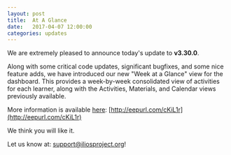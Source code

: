 ```yaml
---
layout: post
title:  At A Glance
date:   2017-04-07 12:00:00
categories: updates
---
```


We are extremely pleased to announce today's update to __v3.30.0__.

Along with some critical code updates, significant bugfixes, and some nice feature adds, we have introduced our new "Week at a Glance" view for the dashboard. This provides a week-by-week consolidated view of activities for each learner, along with the Activities, Materials, and Calendar views previously available.

More information is available [here](http://eepurl.com/cKiL1r): [http://eepurl.com/cKiL1r](http://eepurl.com/cKiL1r)

We think you will like it.

Let us know at:  [support@iliosproject.org](mailto:support@iliosproject.org?subject=feedback)!
